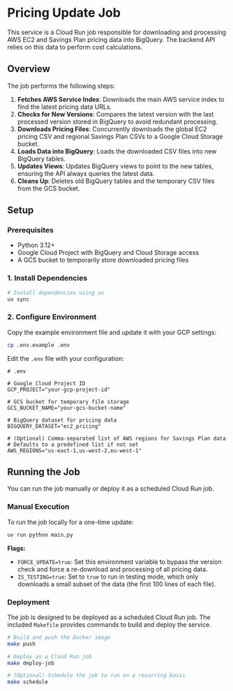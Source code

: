 # Pricing Update Job

This service is a Cloud Run job responsible for downloading and processing AWS EC2 and Savings Plan pricing data into BigQuery. The backend API relies on this data to perform cost calculations.

## Overview

The job performs the following steps:

1.  **Fetches AWS Service Index**: Downloads the main AWS service index to find the latest pricing data URLs.
2.  **Checks for New Versions**: Compares the latest version with the last processed version stored in BigQuery to avoid redundant processing.
3.  **Downloads Pricing Files**: Concurrently downloads the global EC2 pricing CSV and regional Savings Plan CSVs to a Google Cloud Storage bucket.
4.  **Loads Data into BigQuery**: Loads the downloaded CSV files into new BigQuery tables.
5.  **Updates Views**: Updates BigQuery views to point to the new tables, ensuring the API always queries the latest data.
6.  **Cleans Up**: Deletes old BigQuery tables and the temporary CSV files from the GCS bucket.

## Setup

### Prerequisites

*   Python 3.12+
*   Google Cloud Project with BigQuery and Cloud Storage access
*   A GCS bucket to temporarily store downloaded pricing files

### 1. Install Dependencies

```bash
# Install dependencies using uv
uv sync
```

### 2. Configure Environment

Copy the example environment file and update it with your GCP settings:

```bash
cp .env.example .env
```

Edit the `.env` file with your configuration:

```
# .env

# Google Cloud Project ID
GCP_PROJECT="your-gcp-project-id"

# GCS bucket for temporary file storage
GCS_BUCKET_NAME="your-gcs-bucket-name"

# BigQuery dataset for pricing data
BIGQUERY_DATASET="ec2_pricing"

# (Optional) Comma-separated list of AWS regions for Savings Plan data
# Defaults to a predefined list if not set
AWS_REGIONS="us-east-1,us-west-2,eu-west-1"
```

## Running the Job

You can run the job manually or deploy it as a scheduled Cloud Run job.

### Manual Execution

To run the job locally for a one-time update:

```bash
uv run python main.py
```

**Flags:**

*   `FORCE_UPDATE=true`: Set this environment variable to bypass the version check and force a re-download and processing of all pricing data.
*   `IS_TESTING=true`: Set to `true` to run in testing mode, which only downloads a small subset of the data (the first 100 lines of each file).

### Deployment

The job is designed to be deployed as a scheduled Cloud Run job. The included `Makefile` provides commands to build and deploy the service.

```bash
# Build and push the Docker image
make push

# Deploy as a Cloud Run job
make deploy-job

# (Optional) Schedule the job to run on a recurring basis
make schedule